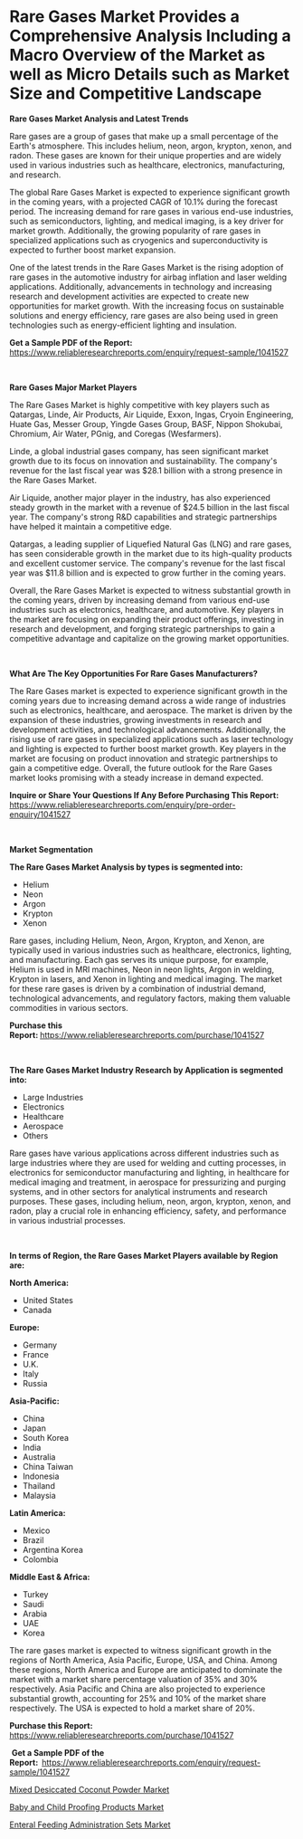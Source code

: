 <p><h1>Rare Gases Market Provides a Comprehensive Analysis Including a Macro Overview of the Market as well as Micro Details such as Market Size and Competitive Landscape</h1></p><p><strong>Rare Gases Market Analysis and Latest Trends</strong></p>
<p><p>Rare gases are a group of gases that make up a small percentage of the Earth's atmosphere. This includes helium, neon, argon, krypton, xenon, and radon. These gases are known for their unique properties and are widely used in various industries such as healthcare, electronics, manufacturing, and research.</p><p>The global Rare Gases Market is expected to experience significant growth in the coming years, with a projected CAGR of 10.1% during the forecast period. The increasing demand for rare gases in various end-use industries, such as semiconductors, lighting, and medical imaging, is a key driver for market growth. Additionally, the growing popularity of rare gases in specialized applications such as cryogenics and superconductivity is expected to further boost market expansion.</p><p>One of the latest trends in the Rare Gases Market is the rising adoption of rare gases in the automotive industry for airbag inflation and laser welding applications. Additionally, advancements in technology and increasing research and development activities are expected to create new opportunities for market growth. With the increasing focus on sustainable solutions and energy efficiency, rare gases are also being used in green technologies such as energy-efficient lighting and insulation.</p></p>
<p><strong>Get a Sample PDF of the Report:&nbsp;</strong> <a href="https://www.reliableresearchreports.com/enquiry/request-sample/1041527">https://www.reliableresearchreports.com/enquiry/request-sample/1041527</a></p>
<p>&nbsp;</p>
<p><strong>Rare Gases Major Market Players</strong></p>
<p><p>The Rare Gases Market is highly competitive with key players such as Qatargas, Linde, Air Products, Air Liquide, Exxon, Ingas, Cryoin Engineering, Huate Gas, Messer Group, Yingde Gases Group, BASF, Nippon Shokubai, Chromium, Air Water, PGnig, and Coregas (Wesfarmers).</p><p>Linde, a global industrial gases company, has seen significant market growth due to its focus on innovation and sustainability. The company's revenue for the last fiscal year was $28.1 billion with a strong presence in the Rare Gases Market.</p><p>Air Liquide, another major player in the industry, has also experienced steady growth in the market with a revenue of $24.5 billion in the last fiscal year. The company's strong R&D capabilities and strategic partnerships have helped it maintain a competitive edge.</p><p>Qatargas, a leading supplier of Liquefied Natural Gas (LNG) and rare gases, has seen considerable growth in the market due to its high-quality products and excellent customer service. The company's revenue for the last fiscal year was $11.8 billion and is expected to grow further in the coming years.</p><p>Overall, the Rare Gases Market is expected to witness substantial growth in the coming years, driven by increasing demand from various end-use industries such as electronics, healthcare, and automotive. Key players in the market are focusing on expanding their product offerings, investing in research and development, and forging strategic partnerships to gain a competitive advantage and capitalize on the growing market opportunities.</p></p>
<p>&nbsp;</p>
<p><strong>What Are The Key Opportunities For Rare Gases Manufacturers?</strong></p>
<p><p>The Rare Gases market is expected to experience significant growth in the coming years due to increasing demand across a wide range of industries such as electronics, healthcare, and aerospace. The market is driven by the expansion of these industries, growing investments in research and development activities, and technological advancements. Additionally, the rising use of rare gases in specialized applications such as laser technology and lighting is expected to further boost market growth. Key players in the market are focusing on product innovation and strategic partnerships to gain a competitive edge. Overall, the future outlook for the Rare Gases market looks promising with a steady increase in demand expected.</p></p>
<p><strong>Inquire or Share Your Questions If Any Before Purchasing This Report:</strong> <a href="https://www.reliableresearchreports.com/enquiry/pre-order-enquiry/1041527">https://www.reliableresearchreports.com/enquiry/pre-order-enquiry/1041527</a></p>
<p>&nbsp;</p>
<p><strong>Market Segmentation</strong></p>
<p><strong>The Rare Gases Market Analysis by types is segmented into:</strong></p>
<p><ul><li>Helium</li><li>Neon</li><li>Argon</li><li>Krypton</li><li>Xenon</li></ul></p>
<p><p>Rare gases, including Helium, Neon, Argon, Krypton, and Xenon, are typically used in various industries such as healthcare, electronics, lighting, and manufacturing. Each gas serves its unique purpose, for example, Helium is used in MRI machines, Neon in neon lights, Argon in welding, Krypton in lasers, and Xenon in lighting and medical imaging. The market for these rare gases is driven by a combination of industrial demand, technological advancements, and regulatory factors, making them valuable commodities in various sectors.</p></p>
<p><strong>Purchase this Report:&nbsp;</strong><a href="https://www.reliableresearchreports.com/purchase/1041527">https://www.reliableresearchreports.com/purchase/1041527</a></p>
<p>&nbsp;</p>
<p><strong>The Rare Gases Market Industry Research by Application is segmented into:</strong></p>
<p><ul><li>Large Industries</li><li>Electronics</li><li>Healthcare</li><li>Aerospace</li><li>Others</li></ul></p>
<p><p>Rare gases have various applications across different industries such as large industries where they are used for welding and cutting processes, in electronics for semiconductor manufacturing and lighting, in healthcare for medical imaging and treatment, in aerospace for pressurizing and purging systems, and in other sectors for analytical instruments and research purposes. These gases, including helium, neon, argon, krypton, xenon, and radon, play a crucial role in enhancing efficiency, safety, and performance in various industrial processes.</p></p>
<p>&nbsp;</p>
<p><strong>In terms of Region, the Rare Gases Market Players available by Region are:</strong></p>
<p>
    <p> <strong> North America: </strong>
        <ul>
            <li>United States</li>
            <li>Canada</li>
        </ul>
        </p> 
    <p> <strong> Europe: </strong>
        <ul>
            <li>Germany</li>
            <li>France</li>
            <li>U.K.</li>
            <li>Italy</li>
            <li>Russia</li>
        </ul>
        </p> 
    <p> <strong> Asia-Pacific: </strong>
        <ul>
            <li>China</li>
            <li>Japan</li>
            <li>South Korea</li>
            <li>India</li>
            <li>Australia</li>
            <li>China Taiwan</li>
            <li>Indonesia</li>
            <li>Thailand</li>
            <li>Malaysia</li>
        </ul>
        </p> 
    <p> <strong> Latin America: </strong>
        <ul>
            <li>Mexico</li>
            <li>Brazil</li>
            <li>Argentina Korea</li>
            <li>Colombia</li>
        </ul>
        </p> 
    <p> <strong> Middle East & Africa: </strong>
        <ul>
            <li>Turkey</li>
            <li>Saudi</li>
            <li>Arabia</li>
            <li>UAE</li>
            <li>Korea</li>
        </ul>
    </p>
    </p>
<p><p>The rare gases market is expected to witness significant growth in the regions of North America, Asia Pacific, Europe, USA, and China. Among these regions, North America and Europe are anticipated to dominate the market with a market share percentage valuation of 35% and 30% respectively. Asia Pacific and China are also projected to experience substantial growth, accounting for 25% and 10% of the market share respectively. The USA is expected to hold a market share of 20%.</p></p>
<p><strong>Purchase this Report: </strong><a href="https://www.reliableresearchreports.com/purchase/1041527">https://www.reliableresearchreports.com/purchase/1041527</a></p>
<p>&nbsp;<strong>Get a Sample PDF of the Report:&nbsp;&nbsp;</strong><a href="https://www.reliableresearchreports.com/enquiry/request-sample/1041527">https://www.reliableresearchreports.com/enquiry/request-sample/1041527</a></p>
<p><strong></strong></p>
<p><p><a href="https://view.publitas.com/reportprime-1/mixed-desiccated-coconut-powder-market-size-furnishes-valuable-information-encompassing-market-share-market-trends-and-projections-spanning-from-2023-to-2030/">Mixed Desiccated Coconut Powder Market</a></p><p><a href="https://view.publitas.com/reportprime-1/baby-and-child-proofing-products-market-centers-on-aspects-such-as-market-growth-market-share-market-opportunity-and-projected-forecasts-spanning-from-2023-to-2030/">Baby and Child Proofing Products Market</a></p><p><a href="https://view.publitas.com/reportprime-1/enteral-feeding-administration-sets-market-a-comprehensive-report-of-its-market-share-growth-trends-2023-2030/">Enteral Feeding Administration Sets Market</a></p></p>